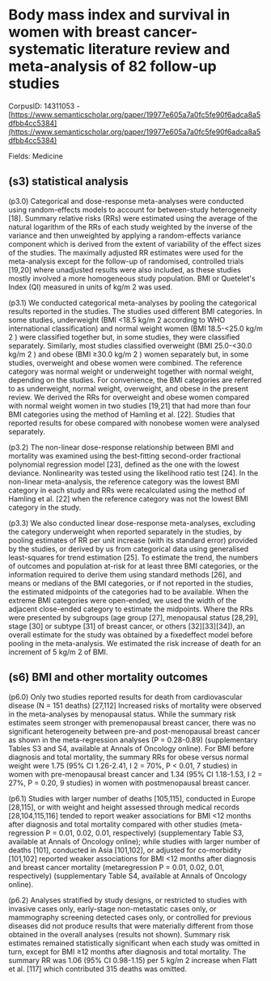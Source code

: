 # Body mass index and survival in women with breast cancer-systematic literature review and meta-analysis of 82 follow-up studies

CorpusID: 14311053 - [https://www.semanticscholar.org/paper/19977e605a7a0fc5fe90f6adca8a5dfbb4cc5384](https://www.semanticscholar.org/paper/19977e605a7a0fc5fe90f6adca8a5dfbb4cc5384)

Fields: Medicine

## (s3) statistical analysis
(p3.0) Categorical and dose-response meta-analyses were conducted using random-effects models to account for between-study heterogeneity [18]. Summary relative risks (RRs) were estimated using the average of the natural logarithm of the RRs of each study weighted by the inverse of the variance and then unweighted by applying a random-effects variance component which is derived from the extent of variability of the effect sizes of the studies. The maximally adjusted RR estimates were used for the meta-analysis except for the follow-up of randomised, controlled trials [19,20] where unadjusted results were also included, as these studies mostly involved a more homogeneous study population. BMI or Quetelet's Index (QI) measured in units of kg/m 2 was used.

(p3.1) We conducted categorical meta-analyses by pooling the categorical results reported in the studies. The studies used different BMI categories. In some studies, underweight (BMI <18.5 kg/m 2 according to WHO international classification) and normal weight women (BMI 18.5-<25.0 kg/m 2 ) were classified together but, in some studies, they were classified separately. Similarly, most studies classified overweight (BMI 25.0-<30.0 kg/m 2 ) and obese (BMI ≥30.0 kg/m 2 ) women separately but, in some studies, overweight and obese women were combined. The reference category was normal weight or underweight together with normal weight, depending on the studies. For convenience, the BMI categories are referred to as underweight, normal weight, overweight, and obese in the present review. We derived the RRs for overweight and obese women compared with normal weight women in two studies [19,21] that had more than four BMI categories using the method of Hamling et al. [22]. Studies that reported results for obese compared with nonobese women were analysed separately.

(p3.2) The non-linear dose-response relationship between BMI and mortality was examined using the best-fitting second-order fractional polynomial regression model [23], defined as the one with the lowest deviance. Nonlinearity was tested using the likelihood ratio test [24]. In the non-linear meta-analysis, the reference category was the lowest BMI category in each study and RRs were recalculated using the method of Hamling et al. [22] when the reference category was not the lowest BMI category in the study.

(p3.3) We also conducted linear dose-response meta-analyses, excluding the category underweight when reported separately in the studies, by pooling estimates of RR per unit increase (with its standard error) provided by the studies, or derived by us from categorical data using generalised least-squares for trend estimation [25]. To estimate the trend, the numbers of outcomes and population at-risk for at least three BMI categories, or the information required to derive them using standard methods [26], and means or medians of the BMI categories, or if not reported in the studies, the estimated midpoints of the categories had to be available. When the extreme BMI categories were open-ended, we used the width of the adjacent close-ended category to estimate the midpoints. Where the RRs were presented by subgroups (age group [27], menopausal status [28,29], stage [30] or subtype [31] of breast cancer, or others [32][33][34]), an overall estimate for the study was obtained by a fixedeffect model before pooling in the meta-analysis. We estimated the risk increase of death for an increment of 5 kg/m 2 of BMI.
## (s6) BMI and other mortality outcomes
(p6.0) Only two studies reported results for death from cardiovascular disease (N = 151 deaths) [27,112]  Increased risks of mortality were observed in the meta-analyses by menopausal status. While the summary risk estimates seem stronger with premenopausal breast cancer, there was no significant heterogeneity between pre-and post-menopausal breast cancer as shown in the meta-regression analyses (P = 0.28-0.89) (supplementary Tables S3 and S4, available at Annals of Oncology online). For BMI before diagnosis and total mortality, the summary RRs for obese versus normal weight were 1.75 (95% CI 1.26-2.41, I 2 = 70%, P < 0.01, 7 studies) in women with pre-menopausal breast cancer and 1.34 (95% CI 1.18-1.53, I 2 = 27%, P = 0.20, 9 studies) in women with postmenopausal breast cancer.

(p6.1) Studies with larger number of deaths [105,115], conducted in Europe [28,115], or with weight and height assessed through medical records [28,104,115,116] tended to report weaker associations for BMI <12 months after diagnosis and total mortality compared with other studies (meta-regression P = 0.01, 0.02, 0.01, respectively) (supplementary Table S3, available at Annals of Oncology online); while studies with larger number of deaths [101], conducted in Asia [101,102], or adjusted for co-morbidity [101,102] reported weaker associations for BMI <12 months after diagnosis and breast cancer mortality (metaregression P = 0.01, 0.02, 0.01, respectively) (supplementary Table S4, available at Annals of Oncology online).

(p6.2) Analyses stratified by study designs, or restricted to studies with invasive cases only, early-stage non-metastatic cases only, or mammography screening detected cases only, or controlled for previous diseases did not produce results that were materially different from those obtained in the overall analyses (results not shown). Summary risk estimates remained statistically significant when each study was omitted in turn, except for BMI ≥12 months after diagnosis and total mortality. The summary RR was 1.06 (95% CI 0.98-1.15) per 5 kg/m 2 increase when Flatt et al. [117] which contributed 315 deaths was omitted.
